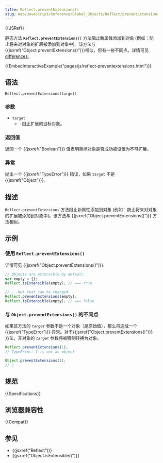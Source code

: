 ```yaml
---
title: Reflect.preventExtensions()
slug: Web/JavaScript/Reference/Global_Objects/Reflect/preventExtensions
---
```


{{JSRef}}

静态方法 **`Reflect.preventExtensions()`** 方法阻止新属性添加到对象 (例如：防止将来对对象的扩展被添加到对象中)。该方法与 {{jsxref("Object.preventExtensions()")}}相似，但有一些不同点。详情可见 [differences](#与_object.preventextensions_的不同点)。

{{EmbedInteractiveExample("pages/js/reflect-preventextensions.html")}}

## 语法

```plain
Reflect.preventExtensions(target)
```

### 参数

- `target`
  - : 阻止扩展的目标对象。

### 返回值

返回一个 {{jsxref("Boolean")}} 值表明目标对象是否成功被设置为不可扩展。

### 异常

抛出一个 {{jsxref("TypeError")}} 错误，如果 `target` 不是 {{jsxref("Object")}}。

## 描述

`Reflect.preventExtensions` 方法阻止新属性添加到对象 (例如：防止将来对对象的扩展被添加到对象中)。该方法与 {{jsxref("Object.preventExtensions()")}} 方法相似。

## 示例

### 使用 `Reflect.preventExtensions()`

详情可见 {{jsxref("Object.preventExtensions()")}}.

```js
// Objects are extensible by default.
var empty = {};
Reflect.isExtensible(empty); // === true

// ...but that can be changed.
Reflect.preventExtensions(empty);
Reflect.isExtensible(empty); // === false
```

### 与 `Object.preventExtensions()` 的不同点

如果该方法的 _`target`_ 参数不是一个对象（是原始值），那么将造成一个 {{jsxref("TypeError")}} 异常。对于{{jsxref("Object.preventExtensions()")}} 方法，非对象的 _`target`_ 参数将被强制转换为对象。

```js
Reflect.preventExtensions(1);
// TypeError: 1 is not an object

Object.preventExtensions(1);
// 1
```

## 规范

{{Specifications}}

## 浏览器兼容性

{{Compat}}

## 参见

- {{jsxref("Reflect")}}
- {{jsxref("Object.isExtensible()")}}
